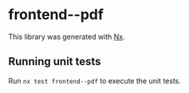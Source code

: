 # frontend--pdf

This library was generated with [Nx](https://nx.dev).

## Running unit tests

Run `nx test frontend--pdf` to execute the unit tests.
